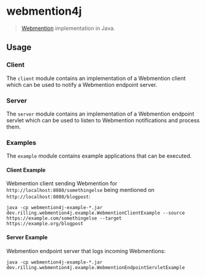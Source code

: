 # webmention4j

> [Webmention](https://www.w3.org/TR/webmention/) implementation in Java.

## Usage

### Client

The `client` module contains an implementation of a Webmention client which can be used to notify a Webmention endpoint server.

### Server

The `server` module contains an implementation of a Webmention endpoint servlet which can be used to listen to Webmention notifications and process them.

### Examples

The `example` module contains example applications that can be executed.

#### Client Example

Webmention client sending Webmention for `http://localhost:8080/somethingelse` being mentioned on `http://localhost:8080/blogpost`:

```shell
java -cp webmention4j-example-*.jar dev.rilling.webmention4j.example.WebmentionClientExample --source https://example.com/somethingelse --target https://example.org/blogpost
```

#### Server Example

Webmention endpoint server that logs incoming Webmentions:

```shell
java -cp webmention4j-example-*.jar dev.rilling.webmention4j.example.WebmentionEndpointServletExample
```
